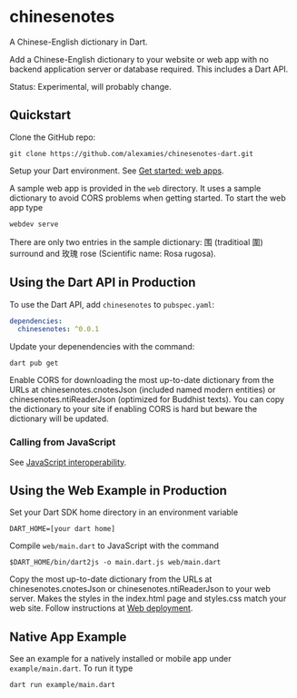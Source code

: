 # chinesenotes

A Chinese-English dictionary in Dart.

Add a Chinese-English dictionary to your website or web app with no backend
application server or database required. This includes a Dart API.

Status: Experimental, will probably change.

## Quickstart

Clone the GitHub repo:

```shell
git clone https://github.com/alexamies/chinesenotes-dart.git
```

Setup your Dart environment. See
[Get started: web apps](https://dart.dev/tutorials/web/get-started).

A sample web app is provided in the `web` directory. It uses a sample dictionary
to avoid CORS problems when getting started. To start the web app type

```shell
webdev serve
```

There are only two entries in the sample dictionary: 围 (traditioal 圍) surround
and 玫瑰 rose (Scientific name: Rosa rugosa).

## Using the Dart API in Production

To use the Dart API, add `chinesenotes` to `pubspec.yaml`:

```yaml
dependencies:
  chinesenotes: ^0.0.1
```

Update your depenendencies with the command:

```shell
dart pub get
```

Enable CORS for downloading the most up-to-date dictionary from the URLs at
chinesenotes.cnotesJson (included named modern entities) or 
chinesenotes.ntiReaderJson (optimized for Buddhist texts). You can copy the
dictionary to your site if enabling CORS is hard but beware the dictionary will
be updated.

### Calling from JavaScript

See [JavaScript interoperability](https://dart.dev/web/js-interop).

## Using the Web Example in Production

Set your Dart SDK home directory in an environment variable

```shell
DART_HOME=[your dart home]
```

Compile `web/main.dart` to JavaScript with the command

```shell
$DART_HOME/bin/dart2js -o main.dart.js web/main.dart 
```

Copy the most up-to-date dictionary from the URLs at chinesenotes.cnotesJson or 
chinesenotes.ntiReaderJson to your web server. Makes the styles in the
index.html page and styles.css match your web site. Follow instructions at
[Web deployment](https://dart.dev/web/deployment).


## Native App Example

See an example for a natively installed or mobile app under `example/main.dart`.
To run it type

```shell
dart run example/main.dart
```
